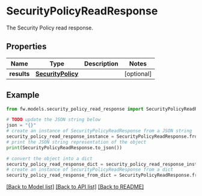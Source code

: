 # SecurityPolicyReadResponse

The Security Policy read response.

## Properties

Name | Type | Description | Notes
------------ | ------------- | ------------- | -------------
**results** | [**SecurityPolicy**](SecurityPolicy.md) |  | [optional] 

## Example

```python
from fw.models.security_policy_read_response import SecurityPolicyReadResponse

# TODO update the JSON string below
json = "{}"
# create an instance of SecurityPolicyReadResponse from a JSON string
security_policy_read_response_instance = SecurityPolicyReadResponse.from_json(json)
# print the JSON string representation of the object
print(SecurityPolicyReadResponse.to_json())

# convert the object into a dict
security_policy_read_response_dict = security_policy_read_response_instance.to_dict()
# create an instance of SecurityPolicyReadResponse from a dict
security_policy_read_response_from_dict = SecurityPolicyReadResponse.from_dict(security_policy_read_response_dict)
```
[[Back to Model list]](../README.md#documentation-for-models) [[Back to API list]](../README.md#documentation-for-api-endpoints) [[Back to README]](../README.md)


